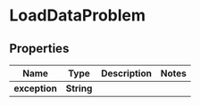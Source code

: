 

# LoadDataProblem

## Properties

Name | Type | Description | Notes
------------ | ------------- | ------------- | -------------
**exception** | **String** |  | 



